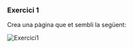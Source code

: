 ### Exercici 1    

Crea una pàgina que et sembli la següent:

![Exercici1](http://coredogs.com/content_media/lessons/clientcore/web_page_with_text/robot-dog.png)
